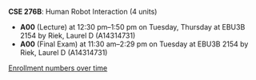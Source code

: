 **CSE 276B**: Human Robot Interaction (4 units)

- **A00** (Lecture) at 12:30 pm–1:50 pm on Tuesday, Thursday at EBU3B 2154 by Riek, Laurel D (A14314731)
- **A00** (Final Exam) at 11:30 am–2:29 pm on Tuesday at EBU3B 2154 by Riek, Laurel D (A14314731)

[Enrollment numbers over time](./CSE276B.tsv)
